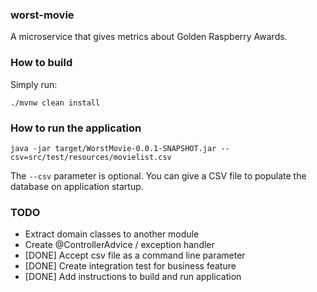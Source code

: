 ### worst-movie
A microservice that gives metrics about Golden Raspberry Awards.

### How to build
Simply run:

```./mvnw clean install```

### How to run the application

```java -jar target/WorstMovie-0.0.1-SNAPSHOT.jar --csv=src/test/resources/movielist.csv```

The ```--csv``` parameter is optional. You can give a CSV file to populate the database on 
application startup.

### TODO
- Extract domain classes to another module
- Create @ControllerAdvice / exception handler
- [DONE] Accept csv file as a command line parameter
- [DONE] Create integration test for business feature
- [DONE] Add instructions to build and run application